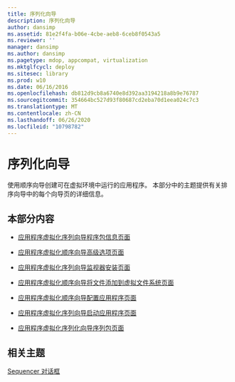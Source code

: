 ```yaml
---
title: 序列化向导
description: 序列化向导
author: dansimp
ms.assetid: 81e2f4fa-b06e-4cbe-aeb8-6ceb8f0543a5
ms.reviewer: ''
manager: dansimp
ms.author: dansimp
ms.pagetype: mdop, appcompat, virtualization
ms.mktglfcycl: deploy
ms.sitesec: library
ms.prod: w10
ms.date: 06/16/2016
ms.openlocfilehash: db812d9cb8a6740e8d392aa3194218a8b9e76787
ms.sourcegitcommit: 354664bc527d93f80687cd2eba70d1eea024c7c3
ms.translationtype: MT
ms.contentlocale: zh-CN
ms.lasthandoff: 06/26/2020
ms.locfileid: "10798782"
---
```

# 序列化向导


使用顺序向导创建可在虚拟环境中运行的应用程序。 本部分中的主题提供有关排序向导中的每个向导页的详细信息。

## 本部分内容


-   [应用程序虚拟化序列向导程序包信息页面](application-virtualization-sequencing-wizard-package-information-page-keep.md)

-   [应用程序虚拟化顺序向导高级选项页面](application-virtualization-sequencing-wizard-advanced-options-page.md)

-   [应用程序虚拟化序列向导监视器安装页面](application-virtualization-sequencing-wizard-monitor-installation-page.md)

-   [应用程序虚拟化顺序向导将文件添加到虚拟文件系统页面](application-virtualization-sequencing-wizard-add-files-to-virtual-file-system-page.md)

-   [应用程序虚拟化顺序向导配置应用程序页面](application-virtualization-sequencing-wizard-configure-application-page-keep.md)

-   [应用程序虚拟化序列向导启动应用程序页面](application-virtualization-sequencing-wizard-launch-applications-page.md)

-   [应用程序虚拟化序列化向导序列包页面](application-virtualization-sequencing-wizard-sequence-package-page.md)

## 相关主题


[Sequencer 对话框](sequencer-dialog-boxes.md)

 

 





